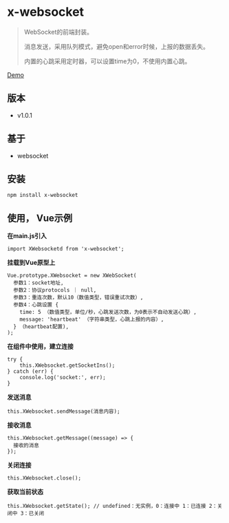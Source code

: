 # x-websocket
>WebSocket的前端封装。
> 
>消息发送，采用队列模式，避免open和error时候，上报的数据丢失。
> 
> 内置的心跳采用定时器，可以设置time为0，不使用内置心跳。
>
[Demo](https://mikexia930.github.io/xWebsocket/)
## 版本
- v1.0.1

## 基于
- websocket

## 安装
```
npm install x-websocket
```

## 使用， Vue示例
**在main.js引入**
```
import XWebsocketd from 'x-websocket';
```
**挂载到Vue原型上**
```
Vue.prototype.XWebsocket = new XWebSocket(
  参数1：socket地址,
  参数2：协议protocols ｜ null,
  参数3：重连次数，默认10（数值类型，错误重试次数）,
  参数4：心跳设置 {
    time: 5 （数值类型，单位/秒，心跳发送次数，为0表示不自动发送心跳）,
    message: 'heartbeat' （字符串类型，心跳上报的内容）,
  } （heartbeat配置),
);
```

**在组件中使用，建立连接**
```
try {
    this.XWebsocket.getSocketIns();
} catch (err) {
    console.log('socket:', err);
}
```
**发送消息**
```
this.XWebsocket.sendMessage(消息内容);
```
**接收消息**
```
this.XWebsocket.getMessage((message) => {
  接收的消息
});
```
**关闭连接**
```
this.XWebsocket.close();
```
**获取当前状态**
```
this.XWebsocket.getState(); // undefined：无实例，0：连接中 1：已连接 2：关闭中 3：已关闭
```

